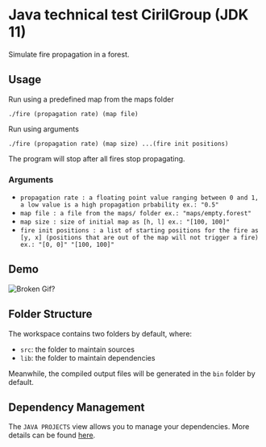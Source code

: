 # Java technical test CirilGroup (JDK 11)

Simulate fire propagation in a forest.

## Usage

Run using a predefined map from the maps folder

`./fire (propagation rate) (map file)`

Run using arguments

`./fire (propagation rate) (map size) ...(fire init positions)`

The program will stop after all fires stop propagating.

### Arguments

- `propagation rate : a floating point value ranging between 0 and 1, a low value is a high propagation prbability ex.: "0.5"`
- `map file : a file from the maps/ folder ex.: "maps/empty.forest"`
- `map size : size of initial map as [h, l] ex.: "[100, 100]"`
- `fire init positions : a list of starting positions for the fire as [y, x] (positions that are out of the map will not trigger a fire) ex.: "[0, 0]" "[100, 100]"`

## Demo

![Broken Gif?](https://github.com/fabienblin/Burning-Forest-Sim./demo.gif)

## Folder Structure

The workspace contains two folders by default, where:

- `src`: the folder to maintain sources
- `lib`: the folder to maintain dependencies

Meanwhile, the compiled output files will be generated in the `bin` folder by default.

## Dependency Management

The `JAVA PROJECTS` view allows you to manage your dependencies. More details can be found [here](https://github.com/microsoft/vscode-java-dependency#manage-dependencies).
